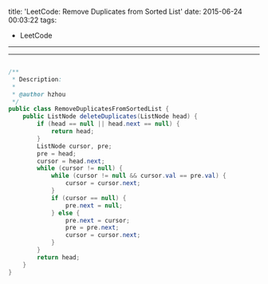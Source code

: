 title: 'LeetCode: Remove Duplicates from Sorted List'
date: 2015-06-24 00:03:22
tags:
 - LeetCode
---
<hr/>    

```java

/**
 * Description:
 *
 * @author hzhou
 */
public class RemoveDuplicatesFromSortedList {
	public ListNode deleteDuplicates(ListNode head) {
		if (head == null || head.next == null) {
			return head;
		}
		ListNode cursor, pre;
		pre = head;
		cursor = head.next;
		while (cursor != null) {
			while (cursor != null && cursor.val == pre.val) {
				cursor = cursor.next;
			}
			if (cursor == null) {
				pre.next = null;
			} else {
				pre.next = cursor;
				pre = pre.next;
				cursor = cursor.next;
			}
		}
		return head;
	}
}
```
